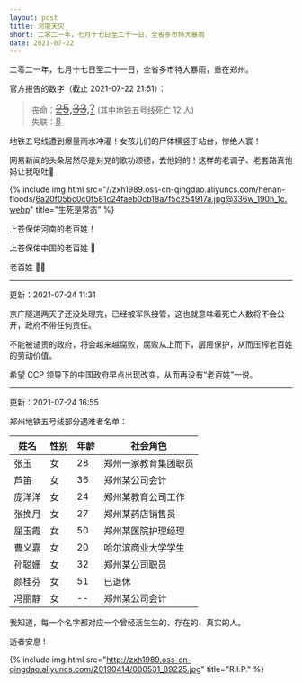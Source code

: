 ```yaml
---
layout: post
title: 河南天灾
short: 二零二一年，七月十七日至二十一日，全省多市特大暴雨
date: 2021-07-22
---
```


二零二一年，七月十七日至二十一日，全省多市特大暴雨，重在郑州。

官方报告的数字（截止 2021-07-22 21:51）：

<blockquote>
丧命：<u style="font-size: 1.5em"><del>25</del>,<del>33</del>,?</u> (其中地铁五号线死亡 12 人)
<br />
失联：<u style="font-size: 1.2em">8</u>
</blockquote>

地铁五号线遭到爆量雨水冲灌！女孩儿们的尸体横竖于站台，惨绝人寰！

网易新闻的头条居然尽是对党的歌功颂德，去他妈的！这样的老调子、老套路真他妈让我呕吐🤮

{% include img.html src="//zxh1989.oss-cn-qingdao.aliyuncs.com/henan-floods/6a20f05bc0c0f581c24faeb0cb18a7f5c254917a.jpg@336w_190h_1c.webp" title="生死是常态"  %}

上苍保佑河南的老百姓！

上苍保佑中国的老百姓 🙏

老百姓 😮‍💨

---

更新：2021-07-24 11:31

京广隧道两天了还没处理完，已经被军队接管，这也就意味着死亡人数将不会公开，政府不带任何责任。

不能被谴责的政府，将会越来越腐败，腐败从上而下，层层保护，从而压榨老百姓的劳动价值。

希望 CCP 领导下的中国政府早点出现改变，从而再没有“老百姓”一说。

---

更新：2021-07-24 16:55

郑州地铁五号线部分遇难者名单：

| 姓名 | 性别 | 年龄 | 社会角色
| -------- | -------- | -------- | -------- |
| 张玉 | 女 | 28 | 郑州一家教育集团职员 |
| 芦笛 | 女 | 36 | 郑州某公司会计 |
| 庞洋洋 | 女 | 24 | 郑州某教育公司工作 |
| 张挽月 | 女 | 27 | 郑州某药店销售员 |
| 屈玉霞 | 女 | 50 | 郑州某医院护理经理 |
| 曹义嘉 | 女 | 20 | 哈尔滨商业大学学生 |
| 孙聪姗 | 女 | 32 | 郑州某公司职员 |
| 颜桂芬 | 女 | 51 | 已退休 |
| 冯丽静 | 女 | -- | 郑州某公司会计 |

我知道，每一个名字都对应一个曾经活生生的、存在的、真实的人。

逝者安息 !

{% include img.html src="http://zxh1989.oss-cn-qingdao.aliyuncs.com/20190414/000531_89225.jpg" title="R.I.P." %}
